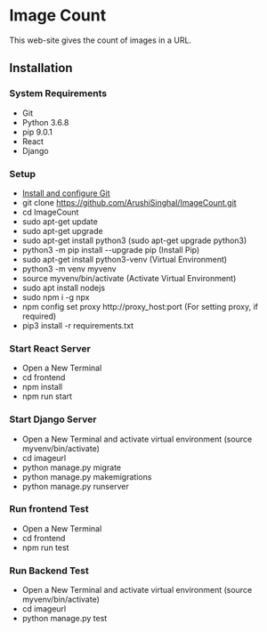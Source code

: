 # Image Count
This web-site gives the count of images in a URL.

## Installation

### System Requirements

* Git
* Python 3.6.8
* pip 9.0.1
* React
* Django


### Setup
* [Install and configure Git](https://www.linode.com/docs/development/version-control/how-to-install-git-and-clone-a-github-repository/)
* git clone https://github.com/ArushiSinghal/ImageCount.git
* cd ImageCount
* sudo apt-get update
* sudo apt-get upgrade
* sudo apt-get install python3 (sudo apt-get upgrade python3)
* python3 -m pip install --upgrade pip (Install Pip)
* sudo apt-get install python3-venv (Virtual Environment)
* python3 -m venv myvenv
* source myvenv/bin/activate (Activate Virtual Environment)
* sudo apt install nodejs
* sudo npm i -g npx
* npm config set proxy http://proxy_host:port (For setting proxy, if required)
* pip3 install -r requirements.txt

### Start React Server
* Open a New Terminal
* cd frontend
* npm install
* npm run start

### Start Django Server
* Open a New Terminal and activate virtual environment (source myvenv/bin/activate)
* cd imageurl
* python manage.py migrate
* python manage.py makemigrations
* python manage.py runserver

### Run frontend Test
* Open a New Terminal
* cd frontend
* npm run test

### Run Backend Test
* Open a New Terminal and activate virtual environment (source myvenv/bin/activate)
* cd imageurl
* python manage.py test



